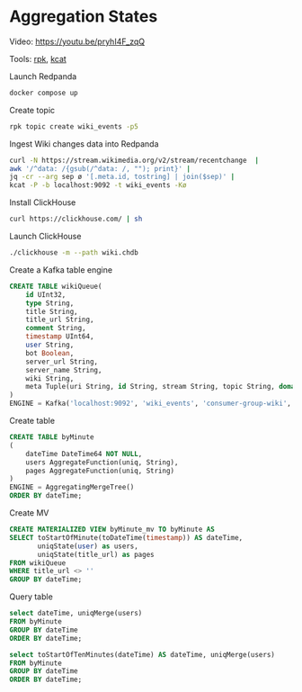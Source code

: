 # Aggregation States

Video: https://youtu.be/pryhI4F_zqQ

Tools: [rpk](https://docs.redpanda.com/current/reference/rpk/), [kcat](https://github.com/edenhill/kcat)

Launch Redpanda

```bash
docker compose up
```

Create topic

```bash
rpk topic create wiki_events -p5
```

Ingest Wiki changes data into Redpanda

```bash
curl -N https://stream.wikimedia.org/v2/stream/recentchange  |
awk '/^data: /{gsub(/^data: /, ""); print}' |
jq -cr --arg sep ø '[.meta.id, tostring] | join($sep)' |
kcat -P -b localhost:9092 -t wiki_events -Kø
```

Install ClickHouse

```bash
curl https://clickhouse.com/ | sh
```

Launch ClickHouse

```bash
./clickhouse -m --path wiki.chdb
```

Create a Kafka table engine

```sql
CREATE TABLE wikiQueue(
    id UInt32,
    type String,
    title String,
    title_url String,
    comment String,
    timestamp UInt64,
    user String,
    bot Boolean,
    server_url String,
    server_name String,
    wiki String,
    meta Tuple(uri String, id String, stream String, topic String, domain String)
)
ENGINE = Kafka('localhost:9092', 'wiki_events', 'consumer-group-wiki', 'JSONEachRow');
```

Create table

```sql
CREATE TABLE byMinute
(
    dateTime DateTime64 NOT NULL,
    users AggregateFunction(uniq, String),
    pages AggregateFunction(uniq, String)
)
ENGINE = AggregatingMergeTree() 
ORDER BY dateTime;
```

Create MV

```sql
CREATE MATERIALIZED VIEW byMinute_mv TO byMinute AS 
SELECT toStartOfMinute(toDateTime(timestamp)) AS dateTime,
       uniqState(user) as users,
       uniqState(title_url) as pages
FROM wikiQueue
WHERE title_url <> ''
GROUP BY dateTime;
```

Query table

```sql
select dateTime, uniqMerge(users)
FROM byMinute
GROUP BY dateTime
ORDER BY dateTime;
```

```sql
select toStartOfTenMinutes(dateTime) AS dateTime, uniqMerge(users)
FROM byMinute
GROUP BY dateTime
ORDER BY dateTime;
```
